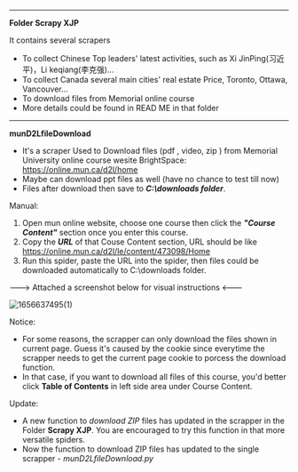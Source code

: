 ---------------------------------------------------------------------------------------------------------------------------------------------
**Folder Scrapy XJP**

It contains several scrapers
  - To collect Chinese Top leaders' latest activities, such as Xi JinPing(习近平)，Li keqiang(李克强)...
  - To collect Canada several main cities' real estate Price, Toronto, Ottawa, Vancouver...
  - To download files from Memorial online course 
  -  More details could be found in READ ME in that folder

---------------------------------------------------------------------------------------------------------------------------------------------

**munD2LfileDownload** 
- It's a scraper Used to Download files (pdf , video, zip ) from Memorial University online course wesite BrightSpace:  https://online.mun.ca/d2l/home
- Maybe can download ppt files as well (have no chance to test till now)
- Files after download then save to _**C:\downloads folder**_.

Manual:
1. Open mun online website, choose one course then click the _**"Course Content"**_ section once you enter this course.
2. Copy the _**URL**_ of that Couse Content section, URL should be like https://online.mun.ca/d2l/le/content/473098/Home
3. Run this spider, paste the URL into the spider, then files could be downloaded automatically to C:\downloads folder.

---> Attached a screenshot below for visual instructions <---

![1656637495(1)](https://user-images.githubusercontent.com/106771290/176802672-3775b7f0-f499-49c7-96d9-363cb7c37ec2.png)



Notice: 
- For some reasons, the scrapper can only download the files shown in current page. Guess it's caused by the cookie since everytime the scrapper needs to get the current page cookie to porcess the download function.
- In that case, if you want to download all files of this course, you'd better click **Table of Contents** in left side area under Course Content.

Update:
- A new function to *download ZIP* files has updated in the scrapper in the Folder **Scrapy XJP**. You are encouraged to try this function in that more versatile spiders. 
- Now the function to download ZIP files has updated to the single scrapper - *munD2LfileDownload.py*
